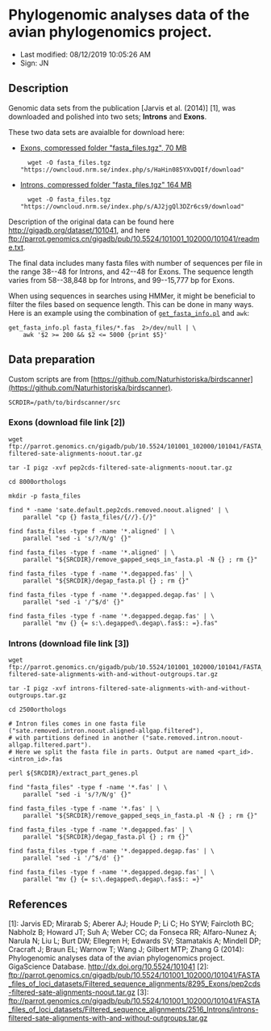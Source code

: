 # Phylogenomic analyses data of the avian phylogenomics project.

- Last modified: 08/12/2019 10:05:26 AM
- Sign: JN

## Description

Genomic data sets from the publication [Jarvis et al. (2014)] [1], was downloaded and
polished into two sets; **Introns** and **Exons**.

These two data sets are avaialble for download here:

- [Exons, compressed folder "fasta_files.tgz", 70 MB](https://owncloud.nrm.se/index.php/s/HaHin085YXvDQIf)

        wget -O fasta_files.tgz "https://owncloud.nrm.se/index.php/s/HaHin085YXvDQIf/download"

- [Introns, compressed folder "fasta_files.tgz" 164 MB](https://owncloud.nrm.se/index.php/s/AJ2jgQl3DZr6cs9)

        wget -O fasta_files.tgz "https://owncloud.nrm.se/index.php/s/AJ2jgQl3DZr6cs9/download"


Description of the original data can be found here <http://gigadb.org/dataset/101041>,
and here <ftp://parrot.genomics.cn/gigadb/pub/10.5524/101001_102000/101041/readme.txt>.

The final data includes many fasta files with number of sequences per file in
the range 38--48 for Introns, and 42--48 for Exons. The sequence length varies
from 58--38,848 bp for Introns, and 99--15,777 bp for Exons.

When using sequences in searches using HMMer, it might be beneficial to filter
the files based on sequence length. This can be done in many ways. Here is an
example using the combination of
[`get_fasta_info.pl`](https://github.com/nylander/get_fasta_info)
and `awk`:

    get_fasta_info.pl fasta_files/*.fas  2>/dev/null | \
        awk '$2 >= 200 && $2 <= 5000 {print $5}'


## Data preparation

Custom scripts are from [https://github.com/Naturhistoriska/birdscanner](https://github.com/Naturhistoriska/birdscanner).

    SCRDIR=/path/to/birdscanner/src

### Exons (download file link [2])

    wget ftp://parrot.genomics.cn/gigadb/pub/10.5524/101001_102000/101041/FASTA_files_of_loci_datasets/Filtered_sequence_alignments/8295_Exons/pep2cds-filtered-sate-alignments-noout.tar.gz

    tar -I pigz -xvf pep2cds-filtered-sate-alignments-noout.tar.gz

    cd 8000orthologs

    mkdir -p fasta_files

    find * -name 'sate.default.pep2cds.removed.noout.aligned' | \
        parallel "cp {} fasta_files/{//}.{/}"

    find fasta_files -type f -name '*.aligned' | \
        parallel "sed -i 's/?/N/g' {}"

    find fasta_files -type f -name '*.aligned' | \
        parallel "${SRCDIR}/remove_gapped_seqs_in_fasta.pl -N {} ; rm {}"

    find fasta_files -type f -name '*.degapped.fas' | \
        parallel "${SRCDIR}/degap_fasta.pl {} ; rm {}"

    find fasta_files -type f -name '*.degapped.degap.fas' | \
        parallel "sed -i '/^$/d' {}"

    find fasta_files -type f -name '*.degapped.degap.fas' | \
        parallel "mv {} {= s:\.degapped\.degap\.fas$:: =}.fas"


### Introns (download file link [3])

    wget ftp://parrot.genomics.cn/gigadb/pub/10.5524/101001_102000/101041/FASTA_files_of_loci_datasets/Filtered_sequence_alignments/2516_Introns/introns-filtered-sate-alignments-with-and-without-outgroups.tar.gz

    tar -I pigz -xvf introns-filtered-sate-alignments-with-and-without-outgroups.tar.gz

    cd 2500orthologs

    # Intron files comes in one fasta file ("sate.removed.intron.noout.aligned-allgap.filtered"),
    # with partitions defined in another ("sate.removed.intron.noout-allgap.filtered.part").
    # Here we split the fasta file in parts. Output are named <part_id>.<intron_id>.fas

    perl ${SRCDIR}/extract_part_genes.pl
 
    find "fasta_files" -type f -name '*.fas' | \
        parallel "sed -i 's/?/N/g' {}"

    find fasta_files -type f -name '*.fas' | \
        parallel "${SRCDIR}/remove_gapped_seqs_in_fasta.pl -N {} ; rm {}"

    find fasta_files -type f -name '*.degapped.fas' | \
        parallel "${SRCDIR}/degap_fasta.pl {} ; rm {}"

    find fasta_files -type f -name '*.degapped.degap.fas' | \
        parallel "sed -i '/^$/d' {}"
    
    find fasta_files -type f -name '*.degapped.degap.fas' | \
        parallel "mv {} {= s:\.degapped\.degap\.fas$:: =}"


## References

[1]: Jarvis ED; Mirarab S; Aberer AJ; Houde P; Li C; Ho SYW; Faircloth BC; Nabholz B; Howard JT; Suh A; Weber CC; da Fonseca RR; Alfaro-Nunez A; Narula N; Liu L; Burt DW; Ellegren H; Edwards SV; Stamatakis A; Mindell DP; Cracraft J; Braun EL; Warnow T; Wang J; Gilbert MTP; Zhang G (2014): Phylogenomic analyses data of the avian phylogenomics project. GigaScience Database. <http://dx.doi.org/10.5524/101041>
[2]: <ftp://parrot.genomics.cn/gigadb/pub/10.5524/101001_102000/101041/FASTA_files_of_loci_datasets/Filtered_sequence_alignments/8295_Exons/pep2cds-filtered-sate-alignments-noout.tar.gz>
[3]: <ftp://parrot.genomics.cn/gigadb/pub/10.5524/101001_102000/101041/FASTA_files_of_loci_datasets/Filtered_sequence_alignments/2516_Introns/introns-filtered-sate-alignments-with-and-without-outgroups.tar.gz>
